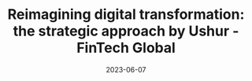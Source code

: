 ---
category:
- .nan
date: 2023-06-07
keyword_suggestion: ubuntu install docker
post_inspiration: https://fintech.global/2023/05/30/reimagining-digital-transformation-the-strategic-approach-by-ushur/
silot_terms: digital automation
title: 'Reimagining <b>digital</b> transformation: the strategic approach by Ushur
  - FinTech Global'
---